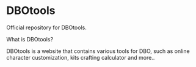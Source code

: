 # DBOtools
Official repository for DBOtools.


What is DBOtools?

DBOtools is a website that contains various tools for DBO, such as online character customization, kits crafting calculator and more..

